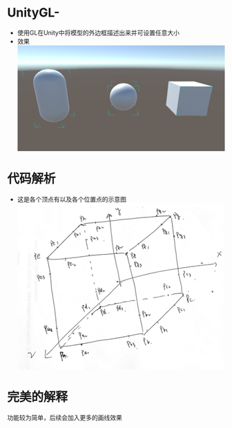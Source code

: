 # UnityGL-
- 使用GL在Unity中将模型的外边框描述出来并可设置任意大小
- 效果
![位置点示意图](https://github.com/liuguoxin0310/UnityGL-/blob/main/ReadmeFile/%E7%A4%BA%E6%84%8F%E5%9B%BE.png)

# 代码解析

- 这是各个顶点有以及各个位置点的示意图
![位置点示意图](https://github.com/liuguoxin0310/UnityGL-/blob/main/ReadmeFile/%E6%89%AB%E6%8F%8F%E6%96%87%E7%A8%BF_00.png)

# 完美的解释
功能较为简单，后续会加入更多的画线效果
